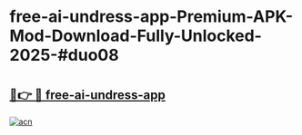 # free-ai-undress-app-Premium-APK-Mod-Download-Fully-Unlocked-2025-#duo08

# <h2><a href="https://bedroomkl.my?title=free-ai-undress-app&ref=1AP">🔗👉 🔴 free-ai-undress-app</a></h2>

[![acn](https://github.com/user-attachments/assets/0f9c940e-d8b0-45ae-aac7-cd30a18b3e1c)](https://bedroomkl.my?title=free-ai-undress-app&ref=1AP)

